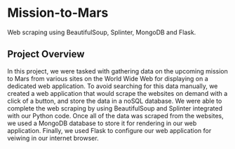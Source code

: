 # Mission-to-Mars
Web scraping using BeautifulSoup, Splinter, MongoDB and Flask.

## Project Overview
In this project, we were tasked with gathering data on the upcoming mission to Mars from various sites on the World Wide Web for displaying on a dedicated web application. To avoid searching for this data manually, we created a web application that would scrape the websites on demand with a click of a button, and store the data in a noSQL database. We were able to complete the web scraping by using BeautifulSoup and Splinter integrated with our Python code. Once all of the data was scraped from the websites, we used a MongoDB database to store it for rendering in our web application. Finally, we used Flask to configure our web application for veiwing in our internet browser.
